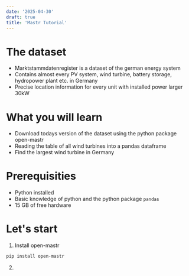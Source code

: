 ```yaml
---
date: '2025-04-30'
draft: true
title: 'Mastr Tutorial'
---
```

# The dataset
* Marktstammdatenregister is a dataset of the german energy system
* Contains almost every PV system, wind turbine, battery storage, hydropower plant etc. in Germany
* Precise location information for every unit with installed power larger 30kW


# What you will learn
* Download todays version of the dataset using the python package open-mastr
* Reading the table of all wind turbines into a pandas dataframe
* Find the largest wind turbine in Germany

# Prerequisities
* Python installed
* Basic knowledge of python and the python package `pandas`
* 15 GB of free hardware

# Let's start
1. Install open-mastr

```bash
pip install open-mastr
```

2. 
